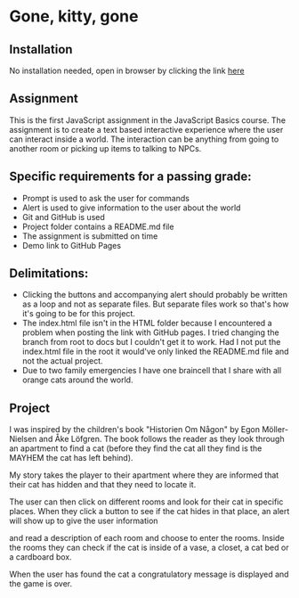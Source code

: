# Gone, kitty, gone

## Installation
No installation needed, open in browser by clicking the link [here](https://caisak.github.io/Laboration-1/)

## Assignment
This is the first JavaScript assignment in the JavaScript Basics course. The assignment is to create a text based interactive experience where the user can interact inside a world. The interaction can be anything from going to another room or picking up items to talking to NPCs.

## Specific requirements for a passing grade:
* Prompt is used to ask the user for commands
* Alert is used to give information to the user about the world
* Git and GitHub is used
* Project folder contains a README.md file
* The assignment is submitted on time
* Demo link to GitHub Pages

## Delimitations:
* Clicking the buttons and accompanying alert should probably be written as a loop and not as separate files. But separate files work so that's how it's going to be for this project.
* The index.html file isn't in the HTML folder because I encountered a problem when posting the link with GitHub pages. I tried changing the branch from root to docs but I couldn't get it to work. Had I not put the index.html file in the root it would've only linked the README.md file and not the actual project.
* Due to two family emergencies I have one braincell that I share with all orange cats around the world.

## Project
I was inspired by the children's book "Historien Om Någon" by Egon Möller-Nielsen and Åke Löfgren. The book follows the reader as they look through an apartment to find a cat (before they find the cat all they find is the MAYHEM the cat has left behind).

My story takes the player to their apartment where they are informed that their cat has hidden and that they need to locate it. 

The user can then click on different rooms and look for their cat in specific places. When they click a button to see if the cat hides in that place, an alert will show up to give the user information


and read a description of each room and choose to enter the rooms. Inside the rooms they can check if the cat is inside of a vase, a closet, a cat bed or a cardboard box.

When the user has found the cat a congratulatory message is displayed and the game is over.




